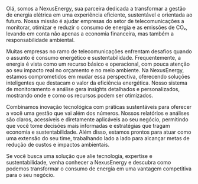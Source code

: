 Olá, somos a NexusEnergy, sua parceira dedicada a transformar a gestão de energia elétrica em uma experiência eficiente, sustentável e orientada ao futuro. Nossa missão é ajudar empresas do setor de telecomunicações a monitorar, otimizar e reduzir o consumo de energia e as emissões de CO₂, levando em conta não apenas a economia financeira, mas também a responsabilidade ambiental.

Muitas empresas no ramo de telecomunicações enfrentam desafios quando o assunto é consumo energético e sustentabilidade. Frequentemente, a energia é vista como um recurso básico e operacional, com pouca atenção ao seu impacto real no orçamento e no meio ambiente. Na NexusEnergy, estamos comprometidos em mudar essa perspectiva, oferecendo soluções inteligentes que destacam o valor da eficiência energética. Nosso sistema de monitoramento e análise gera insights detalhados e personalizados, mostrando onde e como os recursos podem ser otimizados.

Combinamos inovação tecnológica com práticas sustentáveis para oferecer a você uma gestão que vai além dos números. Nossos relatórios e análises são claros, acessíveis e diretamente aplicáveis ao seu negócio, permitindo que você tome decisões mais informadas e estratégias que tragam economia e sustentabilidade. Além disso, estamos prontos para atuar como uma extensão do seu time, trabalhando lado a lado para alcançar metas de redução de custos e impactos ambientais.

Se você busca uma solução que alie tecnologia, expertise e sustentabilidade, venha conhecer a NexusEnergy e descubra como podemos transformar o consumo de energia em uma vantagem competitiva para o seu negócio.